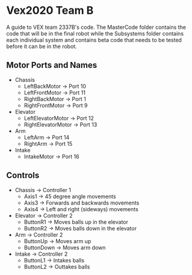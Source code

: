 # Vex2020 Team B
A guide to VEX team 2337B's code. The MasterCode folder contains the code that will be in the final robot while the Subsystems folder contains each individual system and contains beta code that needs to be tested before it can be in the robot.
## Motor Ports and Names
- Chassis
    - LeftBackMotor -> Port 10
    - LeftFrontMotor -> Port 11
    - RightBackMotor -> Port 1
    - RightFrontMotor -> Port 9
- Elevator
    - LeftElevatorMotor -> Port 12
    - RightElevatorMotor -> Port 13
- Arm
    - LeftArm -> Port 14
    - RightArm -> Port 15
- Intake
    - IntakeMotor -> Port 16
## Controls
- Chassis -> Controller 1
    - Axis1 -> 45 degree angle movements
    - Axis3 -> Forwards and backwards movements
    - Axis4 -> Left and right (sideways) movements
- Elevator -> Controller 2
    - ButtonR1 -> Moves balls up in the elevator
    - ButtonR2 -> Moves balls down in the elevator
- Arm -> Controller 2
    - ButtonUp -> Moves arm up
    - ButtonDown -> Moves arm down
- Intake -> Controller 2
    - ButtonL1 -> Intakes balls
    - ButtonL2 -> Outtakes balls
